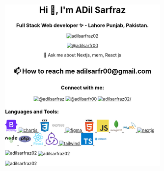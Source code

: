 <div style="background-color: white;color: black;">
    <h1 align="center">Hi 👋, I'm ADil Sarfraz</h1>
    <h3 align="center">Full Stack Web developer ✨ - Lahore Punjab, Pakistan.</h3>
    <p align="center"> 
    <img src="https://komarev.com/ghpvc/?username=adilsarfraz02&label=Profile%20views&color=0e75b6&style=flat"
            alt="adilsarfraz02" title="ADil Sarfraz" /> </p>
    <p align="center"> <a href="https://twitter.com/@adilsarfr00" target="blank"><img
                src="https://img.shields.io/twitter/follow/@adilsarfr00?logo=twitter&style=for-the-badge"
                alt="@adilsarfr00" /></a>
    <p align="center">💬 Ask me about Nextjs, mern, React js</p>
    <h2 align="center">📫 How to reach me adilsarfr00@gmail.com</h2>
</p>
    <h3 align="center">Connect with me:</h3>
    <p align="center">
        <a href="https://twitter.com/@adilsarfraz02" target="blank"><img align="center"
                src="https://raw.githubusercontent.com/rahuldkjain/github-profile-readme-generator/master/src/images/icons/Social/twitter.svg"
                alt="@adilsarfraz" height="30" width="40" /></a>
        <a href="https://facebook.com/adilsarfraz02" target="blank"><img align="center"
                src="https://raw.githubusercontent.com/rahuldkjain/github-profile-readme-generator/master/src/images/icons/Social/facebook.svg"
                alt="@adilsarfr00" height="30" width="40" /></a>
        <a href="https://linkedin.com/in/adilsarfraz02/" target="blank"><img align="center"
                src="https://raw.githubusercontent.com/rahuldkjain/github-profile-readme-generator/master/src/images/icons/Social/linked-in-alt.svg"
                alt="adilsarfraz02/" height="30" width="40" /></a>
    </p>
    <h3 align="left">Languages and Tools:</h3>
    <p align="left"> <a href="https://getbootstrap.com" target="_blank" rel="noreferrer"> <img
                src="https://raw.githubusercontent.com/devicons/devicon/master/icons/bootstrap/bootstrap-plain-wordmark.svg"
                alt="bootstrap" width="40" height="40" /> </a> <a href="https://www.chartjs.org" target="_blank"
            rel="noreferrer"> <img src="https://www.chartjs.org/media/logo-title.svg" alt="chartjs" width="40"
                height="40" /> </a> <a href="https://www.w3schools.com/css/" target="_blank" rel="noreferrer"> <img
                src="https://raw.githubusercontent.com/devicons/devicon/master/icons/css3/css3-original-wordmark.svg"
                alt="css3" width="40" height="40" /> </a> <a href="https://expressjs.com" target="_blank"
            rel="noreferrer"> <img
                src="https://raw.githubusercontent.com/devicons/devicon/master/icons/express/express-original-wordmark.svg"
                alt="express" width="40" height="40" /> </a> <a href="https://www.figma.com/" target="_blank"
            rel="noreferrer"> <img src="https://www.vectorlogo.zone/logos/figma/figma-icon.svg" alt="figma" width="40"
                height="40" /> </a> <a href="https://www.w3.org/html/" target="_blank" rel="noreferrer"> <img
                src="https://raw.githubusercontent.com/devicons/devicon/master/icons/html5/html5-original-wordmark.svg"
                alt="html5" width="40" height="40" /> </a> <a
            href="https://developer.mozilla.org/en-US/docs/Web/JavaScript" target="_blank" rel="noreferrer"> <img
                src="https://raw.githubusercontent.com/devicons/devicon/master/icons/javascript/javascript-original.svg"
                alt="javascript" width="40" height="40" /> </a> <a href="https://www.mongodb.com/" target="_blank"
            rel="noreferrer"> <img
                src="https://raw.githubusercontent.com/devicons/devicon/master/icons/mongodb/mongodb-original-wordmark.svg"
                alt="mongodb" width="40" height="40" /> </a> <a href="https://www.mysql.com/" target="_blank"
            rel="noreferrer"> <img
                src="https://raw.githubusercontent.com/devicons/devicon/master/icons/mysql/mysql-original-wordmark.svg"
                alt="mysql" width="40" height="40" /> </a> <a href="https://nextjs.org/" target="_blank"
            rel="noreferrer"> <img src="https://cdn.worldvectorlogo.com/logos/nextjs-2.svg" alt="nextjs" width="40"
                height="40" /> </a> <a href="https://nodejs.org" target="_blank" rel="noreferrer"> <img
                src="https://raw.githubusercontent.com/devicons/devicon/master/icons/nodejs/nodejs-original-wordmark.svg"
                alt="nodejs" width="40" height="40" /> </a> <a href="https://www.php.net" target="_blank"
            rel="noreferrer"> <img
                src="https://raw.githubusercontent.com/devicons/devicon/master/icons/php/php-original.svg" alt="php"
                width="40" height="40" /> </a> <a href="https://reactjs.org/" target="_blank" rel="noreferrer"> <img
                src="https://raw.githubusercontent.com/devicons/devicon/master/icons/react/react-original-wordmark.svg"
                alt="react" width="40" height="40" /> </a> <a href="https://redux.js.org" target="_blank"
            rel="noreferrer"> <img
                src="https://raw.githubusercontent.com/devicons/devicon/master/icons/redux/redux-original.svg"
                alt="redux" width="40" height="40" /> </a> <a href="https://tailwindcss.com/" target="_blank"
            rel="noreferrer"> <img src="https://www.vectorlogo.zone/logos/tailwindcss/tailwindcss-icon.svg"
                alt="tailwind" width="40" height="40" /> </a> <a href="https://www.typescriptlang.org/" target="_blank"
            rel="noreferrer"> <img
                src="https://raw.githubusercontent.com/devicons/devicon/master/icons/typescript/typescript-original.svg"
                alt="typescript" width="40" height="40" /> </a> <a href="https://webpack.js.org" target="_blank"
            rel="noreferrer"> <img
                src="https://raw.githubusercontent.com/devicons/devicon/d00d0969292a6569d45b06d3f350f463a0107b0d/icons/webpack/webpack-original-wordmark.svg"
                alt="webpack" width="40" height="40" /> </a> </p>
    <p><img align="left"
            src="https://github-readme-stats.vercel.app/api/top-langs?username=adilsarfraz02&show_icons=true&locale=en&layout=compact"
            alt="adilsarfraz02" /></p>
    <p>&nbsp;<img align="center"
            src="https://github-readme-stats.vercel.app/api?username=adilsarfraz02&show_icons=true&locale=en"
            alt="adilsarfraz02" /></p>
    <p><img align="center" src="https://github-readme-streak-stats.herokuapp.com/?user=adilsarfraz02&"
            alt="adilsarfraz02" /></p></div>
